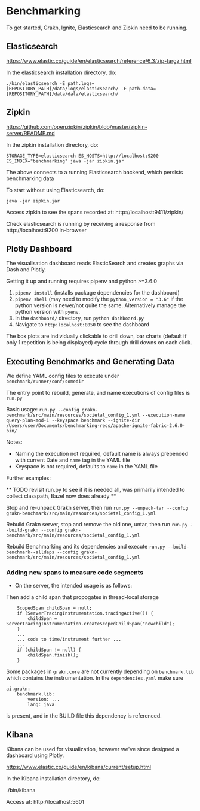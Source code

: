 # Benchmarking

To get started, Grakn, Ignite, Elasticsearch and Zipkin need to be running.

## Elasticsearch
https://www.elastic.co/guide/en/elasticsearch/reference/6.3/zip-targz.html

In the elasticsearch installation directory, do:
```
./bin/elasticsearch -E path.logs=[REPOSITORY_PATH]/data/logs/elasticsearch/ -E path.data=[REPOSITORY_PATH]/data/data/elasticsearch/
```

## Zipkin
https://github.com/openzipkin/zipkin/blob/master/zipkin-server/README.md

In the zipkin installation directory, do:

```
STORAGE_TYPE=elasticsearch ES_HOSTS=http://localhost:9200 ES_INDEX="benchmarking" java -jar zipkin.jar
```
The above connects to a running Elasticsearch backend, which persists benchmarking data

To start without using Elasticsearch, do:
```
java -jar zipkin.jar
```

Access zipkin to see the spans recorded at: http://localhost:9411/zipkin/

Check elasticsearch is running by receiving a response from http://localhost:9200 in-browser

## Plotly Dashboard

The visualisation dashboard reads ElasticSearch and creates graphs via Dash and Plotly.

Getting it up and running requires pipenv and python >=3.6.0

1. `pipenv install` (installs package dependencies for the dashboard)
2. `pipenv shell` (may need to modify the `python_version = "3.6"` if the python version is newer/not quite the same. Alternatively manage the python version with `pyenv`.
3. In the `dashboard/` directory, run `python dashboard.py`
4. Navigate to `http:localhost:8050` to see the dashboard

The box plots are individually clickable to drill down, bar charts (default if only 1 repetition is being displayed) cycle through drill downs on each click.

## Executing Benchmarks and Generating Data

We define YAML config files to execute under `benchmark/runner/conf/somedir`

The entry point to rebuild, generate, and name executions of config files is `run.py`

Basic usage:
`run.py --config grakn-benchmark/src/main/resources/societal_config_1.yml --execution-name query-plan-mod-1 --keyspace benchmark --ignite-dir /Users/user/Documents/benchmarking-reqs/apache-ignite-fabric-2.6.0-bin/`

Notes:
* Naming the execution not required, default name is always prepended with current Date and `name` tag in the YAML file
* Keyspace is not required, defaults to `name` in the YAML file

Further examples:


** TODO revisit run.py to see if it is needed all, was primarily intended to collect classpath, Bazel now does already **


Stop and re-unpack Grakn server, then run
`run.py --unpack-tar --config grakn-benchmark/src/main/resources/societal_config_1.yml`

Rebuild Grakn server, stop and remove the old one, untar, then run
`run.py --build-grakn --config grakn-benchmark/src/main/resources/societal_config_1.yml`

Rebuild Benchmarking and its dependencies and execute
`run.py --build-benchmark--alldeps --config grakn-benchmark/src/main/resources/societal_config_1.yml`


### Adding new spans to measure code segments

* On the server, the intended usage is as follows:

Then add a child span that propogates in thread-local storage
```
    ScopedSpan childSpan = null;
    if (ServerTracingInstrumentation.tracingActive()) {
        childSpan = ServerTracingInstrumentation.createScopedChildSpan("newchild");
    }
    ...
    ... code to time/instrument further ...
    ...
    if (childSpan != null) {
        childSpan.finish();
    }
```


Some packages in `grakn.core` are not currently depending on `benchmark.lib` which contains the instrumentation.
In the `dependencies.yaml` make sure
```
ai.grakn:
    benchmark.lib:
        version: ...
        lang: java
```
is present, and in the BUILD file this dependency is referenced.




## Kibana
Kibana can be used for visualization, however we've since designed a dashboard using Plotly.

https://www.elastic.co/guide/en/kibana/current/setup.html

In the Kibana installation directory, do:

./bin/kibana

Access at:
http://localhost:5601
